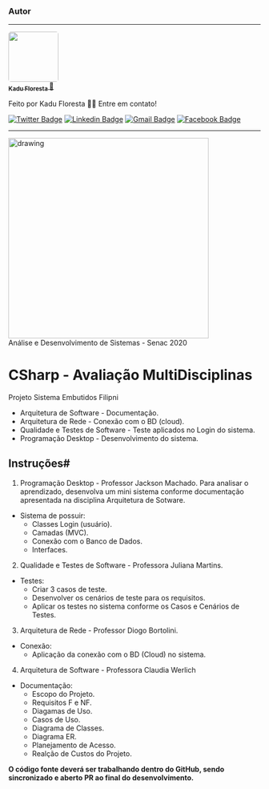 ### Autor
---

<a href="https://blog.rocketseat.com.br/author/thiago/">
 <img style="border-radius: 5px;" src="https://media-exp1.licdn.com/dms/image/C4D03AQFfIeRf3UDQ9Q/profile-displayphoto-shrink_400_400/0?e=1605139200&v=beta&t=vWVjctWELGPrf-DrfqlwmBWjl88lk6ZwKTUJoCIkI_I" width="100px; alt=""/>
 <br />
 <sub><b>Kadu Floresta </b></sub></a> <a href="https://github.com/KaduFloresta" title="Facebook">🚀</a>


Feito por Kadu Floresta 👋🏽 Entre em contato!

[![Twitter Badge](https://img.shields.io/badge/-@kadu_kururu-1ca0f1?style=flat-square&labelColor=1ca0f1&logo=twitter&logoColor=white&link=https://twitter.com/kadu_kururu)](https://twitter.com/kadu_kururu)
[![Linkedin Badge](https://img.shields.io/badge/-Kadu_Floresta-blue?style=flat-square&logo=Linkedin&logoColor=white&link=https://www.linkedin.com/in/kadufloresta/)](https://www.linkedin.com/in/kadufloresta/) 
[![Gmail Badge](https://img.shields.io/badge/-cefloresta1@gmail.com-c14438?style=flat-square&logo=Gmail&logoColor=white&link=mailto:cefloresta1@gmail.com)](mailto:cefloresta1@gmail.com)
[![Facebook Badge](https://img.shields.io/badge/-Kadu_Floresta-lightblue?style=flat-square&logo=Facebook&logoColor=white&link=https://https://www.facebook.com/kadu.floresta)](https://https://www.facebook.com/kadu.floresta) 

---
<img src="https://www.ead.senac.br/arquivo/api/download/publico/1134" alt="drawing" width="400"/><br>
Análise e Desenvolvimento de Sistemas - Senac 2020
# CSharp - Avaliação MultiDisciplinas

Projeto Sistema Embutidos Filipni
- Arquitetura de Software - Documentação.
- Arquitetura de Rede - Conexão com o BD (cloud).
- Qualidade e Testes de Software - Teste aplicados no Login do sistema.
- Programação Desktop - Desenvolvimento do sistema.

## Instruções# 

1. Programação Desktop - Professor Jackson Machado.
Para analisar o aprendizado, desenvolva um mini sistema conforme documentação apresentada na disciplina Arquitetura de Sotware.

* Sistema de possuir:
    - Classes Login (usuário).
    - Camadas (MVC).
    - Conexão com o Banco de Dados.
    - Interfaces.
    
 2. Qualidade e Testes de Software - Professora Juliana Martins.
 
* Testes:
    - Criar 3 casos de teste.
    - Desenvolver os cenários de teste para os requisitos.
    - Aplicar os testes no sistema conforme os Casos e Cenários de Testes.
    
3. Arquitetura de Rede - Professor Diogo Bortolini.

* Conexão:
    - Aplicação da conexão com o BD (Cloud) no sistema.
    
4. Arquitetura de Software - Professora Claudia Werlich 
    
* Documentação:
    - Escopo do Projeto.
    - Requisitos F e NF.
    - Diagamas de Uso.
    - Casos de Uso.
    - Diagrama de Classes.
    - Diagrama ER.
    - Planejamento de Acesso.
    - Realção de Custos do Projeto. 

**O código fonte deverá ser trabalhando dentro do GitHub, sendo sincronizado e aberto PR ao final do desenvolvimento.**
